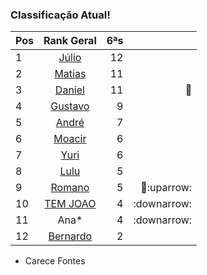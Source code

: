 ### Classificação Atual!

|Pos| Rank Geral      |6ªs    |  |
|:--|:--------: |---:| ---:|
| 1 | [Júlio](https://www.linkedin.com/in/juliolpiva/)                              | 12 ||
| 2 | [Matias](https://www.linkedin.com/in/deandreamatias/)                         | 11 |  |
| 3 | [Daniel](https://www.linkedin.com/in/mrdanielfsch/)                           | 11 |:basketball:|
| 4 | [Gustavo](https://www.linkedin.com/in/gustavo-deitos-bernardini-370264145/)   | 9 ||
| 5 | [André](https://github.com/Milack27)                                          | 7 |   | 
| 6 | [Moacir](https://www.linkedin.com/in/moacirosa/)                              | 6 ||
| 7 | [Yuri](https://www.linkedin.com/in/yuri-juppa-3285bb124/)                     | 6 ||
| 8 | [Lulu](https://www.linkedin.com/in/luis-felipe-90666758)                      | 5 ||
| 9| [Romano](https://www.linkedin.com/in/romanosw/) | 5 |:basketball::uparrow:|  
| 10| [TEM JOAO](https://www.linkedin.com/in/jo%C3%A3o-pedro-dos-reis-8923b0a9/)        | 4 |:downarrow:|
| 11 | Ana*                                                                          | 4 |:downarrow:|
| 12| [Bernardo](https://www.linkedin.com/in/bhpmurta/)                             | 2 |||
 * Carece Fontes

